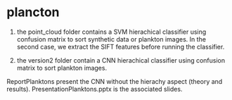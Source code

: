 # plancton

1. the point_cloud folder contains a SVM hierachical classifier using confusion matrix to sort synthetic data or plankton images. In the second case, we extract the SIFT features before running the classifier.

2. the version2 folder contain a CNN hierachical classifier using confusion matrix to sort plankton images.

ReportPlanktons present the CNN without the hierachy aspect (theory and results). PresentationPlanktons.pptx is the associated slides.
